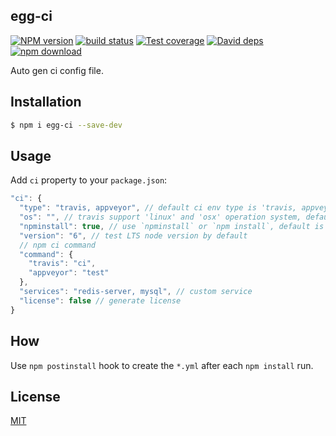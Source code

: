 egg-ci
---------------

[![NPM version][npm-image]][npm-url]
[![build status][travis-image]][travis-url]
[![Test coverage][codecov-image]][codecov-url]
[![David deps][david-image]][david-url]
[![npm download][download-image]][download-url]

[npm-image]: https://img.shields.io/npm/v/egg-ci.svg?style=flat-square
[npm-url]: https://npmjs.org/package/egg-ci
[travis-image]: https://img.shields.io/travis/eggjs/egg-ci.svg?style=flat-square
[travis-url]: https://travis-ci.org/eggjs/egg-ci
[codecov-image]: https://codecov.io/github/eggjs/egg-ci/coverage.svg?branch=master
[codecov-url]: https://codecov.io/github/eggjs/egg-ci?branch=master
[david-image]: https://img.shields.io/david/eggjs/egg-ci.svg?style=flat-square
[david-url]: https://david-dm.org/eggjs/egg-ci
[download-image]: https://img.shields.io/npm/dm/egg-ci.svg?style=flat-square
[download-url]: https://npmjs.org/package/egg-ci

Auto gen ci config file.

## Installation

```bash
$ npm i egg-ci --save-dev
```

## Usage

Add `ci` property to your `package.json`:

```js
"ci": {
  "type": "travis, appveyor", // default ci env type is 'travis, appveyor'
  "os": "", // travis support 'linux' and 'osx' operation system, default is ''
  "npminstall": true, // use `npminstall` or `npm install`, default is true
  "version": "6", // test LTS node version by default
  // npm ci command
  "command": {
    "travis": "ci",
    "appveyor": "test"
  },
  "services": "redis-server, mysql", // custom service
  "license": false // generate license
}
```

## How

Use `npm postinstall` hook to create the `*.yml` after each `npm install` run.

## License

[MIT](LICENSE)
